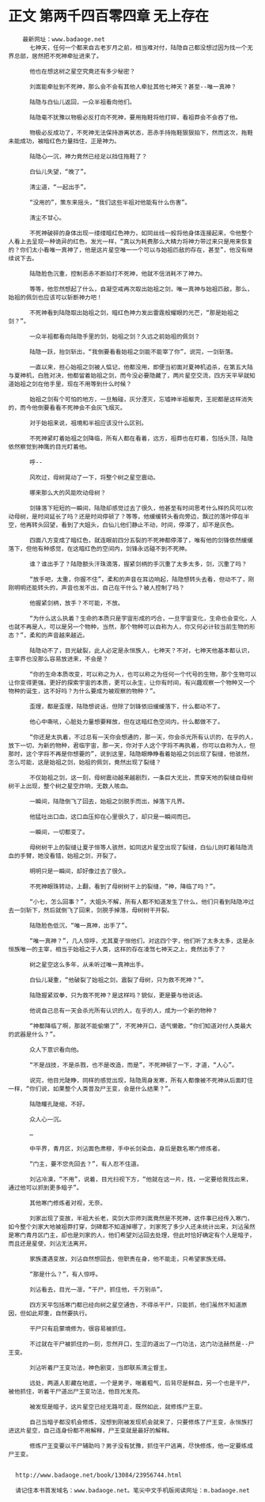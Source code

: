 # 正文 第两千四百零四章 无上存在
        最新网址：www.badaoge.net
          七神天，任何一个都来自古老岁月之前，相当难对付，陆隐自己都没想过因为找一个无界总部，居然把不死神牵扯进来了。
      
          他也在想这树之星空究竟还有多少秘密？
      
          刘嵩能牵扯到不死神，那么会不会有其他人牵扯其他七神天？甚至--唯一真神？
      
          陆隐与白仙儿返回，一众半祖看向他们。
      
          陆隐毫不犹豫以物极必反打向不死神，要用拖鞋将他打碎，看祖莽会不会吞了他。
      
          物极必反成功了，不死神无法保持游离状态，恶赤手持拖鞋狠狠拍下，然而这次，拖鞋未能成功，被暗红色力量挡住，正是神力。
      
          陆隐心一沉，神力竟然已经足以挡住拖鞋了？
      
          白仙儿失望，“晚了”。
      
          清尘道，“一起出手”。
      
          “没用的”，策东来摇头，“我们这些半祖对他能有什么伤害”。
      
          清尘不甘心。
      
          不死神破碎的身体出现一缕缕暗红色神力，如同丝线一般将他身体连接起来，令他整个人看上去呈现一种诡异的红色，发光一样，“真以为耗费那么大精力将神力带过来只是用来恢复的？你们太小看唯一真神了，他是这片星空唯一一个可以与始祖匹敌的存在，甚至”，他没有继续说下去。
      
          陆隐脸色沉重，控制恶赤不断拍打不死神，他就不信消耗不了神力。
      
          等等，他忽然想起了什么，自凝空戒再次取出始祖之剑，唯一真神与始祖匹敌，那么，始祖的佩剑也应该可以斩断神力吧！
      
          不死神看到陆隐取出始祖之剑，暗红色神力发出雷霆般耀眼的光芒，“那是始祖之剑？”。
      
          一众半祖都看向陆隐手里的剑，始祖之剑？久远之前始祖的佩剑？
      
          陆隐一跃，抬剑斩出，“我倒要看看始祖之剑能不能宰了你”，说完，一剑斩落。
      
          一直以来，担心始祖之剑被人惦记，他都没用，即便当初面对夏神机追杀，在第五大陆与夏神机，白胜对决，他都留着始祖之剑，而今没必要隐藏了，两片星空交流，四方天平早就知道始祖之剑在他手里，现在不用等到什么时候？
      
          始祖之剑有个可怕的地方，一旦触碰，灰分湮灭，忘墟神半祖躯壳，王祀都是这样消失的，而今他倒要看看不死神会不会灰飞烟灭。
      
          对于始祖来说，祖境和半祖应该没什么区别。
      
          不死神紧盯着始祖之剑降临，所有人都在看着，远方，祖莽也在盯着，包括头顶，陆隐依然察觉到神鹰的目光盯着他。
      
          呼--
      
          风吹过，母树晃动了一下，将整个树之星空震动。
      
          哪来那么大的风能吹动母树？
      
          剑锋落下短短的一瞬间，陆隐却感觉过去了很久，他甚至有时间思考什么样的风可以吹动母树，是时间延长了吗？还是时间停顿了？等等，他缓缓转头看向旁边，飘过的落叶停在半空，他再转头回望，看到了大姐头，白仙儿他们静止不动，时间，停滞了，却不是灰色。
      
          四面八方变成了暗红色，就连眼前四分五裂的不死神都停滞了，唯有他的剑锋依然缓缓落下，但他有种感觉，在这暗红色的空间内，剑锋永远碰不到不死神。
      
          谁？谁出手了？陆隐额头汗珠滴落，握紧剑柄的手沉重了太多太多，剑，沉重了吗？
      
          “放手吧，太重，你握不住”，柔和的声音在耳边响起，陆隐想转头去看，但动不了，刚刚明明还能转头的，声音也发不出，自己在干什么？被人控制了吗？
      
          他握紧剑柄，放手？不可能，不放。
      
          “为什么这么执着？生命的本质只是宇宙形成的巧合，一旦宇宙变化，生命也会变化，人也就不再是人，可以是另一个物种，当然，那个物种可以自称为人，你又何必计较当前生物的形态？”，柔和的声音越来越近。
      
          陆隐动不了，目光龇裂，此人必定是永恒族人，七神天？不对，七神天他基本都认识，主宰界也没那么容易放进来，不会是？
      
          “你的生命本质改变，可以称之为人，也可以称之为任何一个代号的生物，那个生物可以让你变得更强，更好的探索宇宙的本质，更可以永生，让你有时间，有兴趣观察一个物种又一个物种的诞生，这不好吗？为什么要成为被观察的物种？”。
      
          歪理，都是歪理，陆隐想说话，但除了剑锋依旧缓缓落下，什么都动不了。
      
          他心中嘶吼，心脏处力量想要释放，但在这暗红色空间内，什么都做不了。
      
          “你还是太执着，不过总有一天你会想通的，那一天，你会杀光所有认识的，在乎的人，放下一切，为新的物种，君临宇宙，那一天，你对于人这个字将不再执着，你可以自称为人，但那时，这个字将不再是你想要的”，说到这里，陆隐眼睁睁看着始祖之剑出现了裂缝，他骇然，怎么可能，这是始祖之剑，始祖的佩剑，竟然出现了裂缝？
      
          不仅始祖之剑，这一刻，母树震动越来越剧烈，一条巨大无比，贯穿天地的裂缝自母树树干上出现，整个树之星空炸响，无数人咳血。
      
          一瞬间，陆隐倒飞了回去，始祖之剑脱手而出，掉落下凡界。
      
          他猛吐出口血，这口血压抑在心里很久了，却只是一瞬间而已。
      
          一瞬间，一切都变了。
      
          母树树干上的裂缝让夏子恒等人骇然，如同这片星空出现了裂缝，白仙儿则盯着陆隐流血的手臂，她没看错，始祖之剑，开裂了。
      
          明明只是一瞬间，却好像过去了很久。
      
          不死神眼珠转动，上翻，看到了母树树干上的裂缝，“神，降临了吗？”。
      
          “小七，怎么回事？”，大姐头不解，所有人都不知道发生了什么，他们只看到陆隐冲过去一剑斩下，然后就倒飞了回来，剑脱手掉落，母树树干开裂。
      
          陆隐脸色低沉，“唯一真神，出手了”。
      
          “唯一真神？”，几人惊呼，尤其夏子恒他们，对这四个字，他们听了太多太多，这是永恒族唯一的主宰，相当于始祖之于人类，这样的存在凌驾七神天之上，竟然出手了？
      
          树之星空这么多年，从未听过唯一真神出手。
      
          白仙儿凝重，“他破裂了始祖之剑，震裂了母树，只为救不死神？”。
      
          陆隐握紧双拳，只为救不死神？是这样吗？貌似，更是要与他说话。
      
          他说自己总有一天会杀光所有认识的人，在乎的人，成为一个新的物种？
      
          “神都降临了啊，那就不能偷懒了”，不死神开口，语气懒散，“你们知道对付人类最大的武器是什么？”。
      
          众人下意识看向他。
      
          “不是战技，不是杀戮，也不是改造，而是”，不死神顿了一下，才道，“人心”。
      
          说完，他目光陡睁，同样的感觉出现，陆隐周身发寒，所有人都像被不死神从后面盯住一样，“你们说，如果整个人类普及尸王变，会是什么结果？”。
      
          陆隐瞳孔陡缩，不好。
      
          众人心一沉。
      
          …
      
          中平界，青月区，刘沾面色肃穆，手中长剑染血，身后是数名寒门修炼者。
      
          “门主，要不您先回去？”，有人忍不住道。
      
          刘沾冷漠，“不用”，说着，目光扫视下方，“他就在这一片，找，一定要给我找出来，通过他可以抓到更多暗子”。
      
          其他寒门修炼者对视，无奈。
      
          刘家出现了变故，半祖大长老，奕剑大宗师刘嵩竟然是不死神，这件事已经传入寒门，如今整个刘家大地被祖莽打穿，剑碑都不知道掉哪了，刘家死了多少人还未统计出来，刘沾虽然是寒门青月区门主，却也是刘家的人，他们希望刘沾回去处理，但此时恰好确定有个人是暗子，而且还是星使，刘沾无法离开。
      
          家族遭遇变故，刘沾自然想回去，但职责在身，他不能走，只希望家族无碍。
      
          “那是什么？”，有人惊呼。
      
          刘沾看去，目光一凛，“干尸，抓住他，千万别杀”。
      
          四方天平包括寒门都已经向树之星空通告，不得杀干尸，只能抓，他们虽然不知道原因，但如此郑重，自然要执行。
      
          干尸只有启蒙境修为，很容易被抓住。
      
          不过就在干尸被抓住的一刻，忽然开口，生涩的道出了一门功法，这门功法赫然是--尸王变。
      
          刘沾听着尸王变功法，神色剧变，当即联系清尘督主。
      
          远处，两道人影藏在地底，一个是男子，喘着粗气，后背尽是鲜血，另一个也是干尸，被他抓住，听着干尸道出尸王变功法，他目光发亮。
      
          被发现是暗子，这片星空已经无路可走，既然如此，就修炼尸王变。
      
          自己当暗子都没机会修炼，没想到刚被发现机会就来了，只要修炼了尸王变，永恒族打进这片星空，自己连身份都不用解释，尸王变就是最好的解释。
      
          修炼尸王变要以干尸辅助吗？男子没有犹豫，抓住干尸逃离，尽快修炼，他一定要练成尸王变。
      
      
      http://www.badaoge.net/book/13084/23956744.html
      
      请记住本书首发域名：www.badaoge.net。笔尖中文手机版阅读网址：m.badaoge.net
